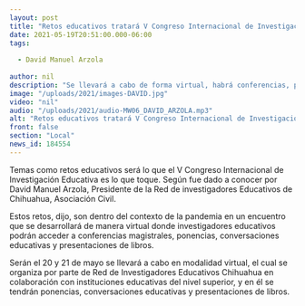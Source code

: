 ```yaml
---
layout: post
title: "Retos educativos tratará V Congreso Internacional de Investigación Educativa"
date: 2021-05-19T20:51:00.000-06:00
tags:
  
  - David Manuel Arzola
  
author: nil
description: "Se llevará a cabo de forma virtual, habrá conferencias, presentaciones de libros, entre otros."
image: "/uploads/2021/images-DAVID.jpg"
video: "nil"
audio: "/uploads/2021/audio-MW06_DAVID_ARZOLA.mp3"
alt: "Retos educativos tratará V Congreso Internacional de Investigación Educativa"
front: false
section: "Local"
news_id: 184554
---
```


Temas como retos educativos será lo que el V Congreso Internacional de Investigación Educativa es lo que toque. Según fue dado a conocer por David Manuel Arzola, Presidente de la Red de investigadores Educativos de Chihuahua, Asociación Civil. 

Estos retos, dijo, son dentro del contexto de la pandemia en un encuentro que se desarrollará de manera virtual donde investigadores educativos podrán acceder a conferencias magistrales, ponencias, conversaciones educativas y presentaciones de libros.

Serán el 20 y 21 de mayo se llevará a cabo en modalidad virtual, el cual se organiza por parte de Red de Investigadores Educativos Chihuahua en colaboración con instituciones educativas del nivel superior, y en él se tendrán ponencias, conversaciones educativas y presentaciones de libros.
